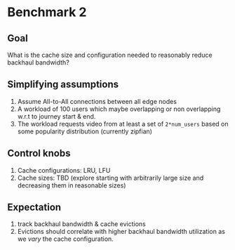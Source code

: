 # Benchmark 2

## Goal
What is the cache size and configuration needed to reasonably reduce backhaul bandwidth?

## Simplifying assumptions
1. Assume All-to-All connections between all edge nodes
2. A workload of 100 users which maybe overlapping or non overlapping w.r.t to journey start & end.
3. The workload requests video from at least a set of `2*num_users` based on some popularity distribution (currently zipfian)

## Control knobs
1. Cache configurations: LRU, LFU
2. Cache sizes: TBD (explore starting with arbitrarily large size and decreasing them in reasonable sizes)

## Expectation
1. track backhaul bandwidth & cache evictions
2. Evictions should correlate with higher backhaul bandwidth utilization as we *vary* the cache configuration.

